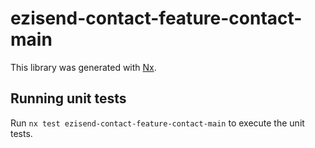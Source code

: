 # ezisend-contact-feature-contact-main

This library was generated with [Nx](https://nx.dev).

## Running unit tests

Run `nx test ezisend-contact-feature-contact-main` to execute the unit tests.
